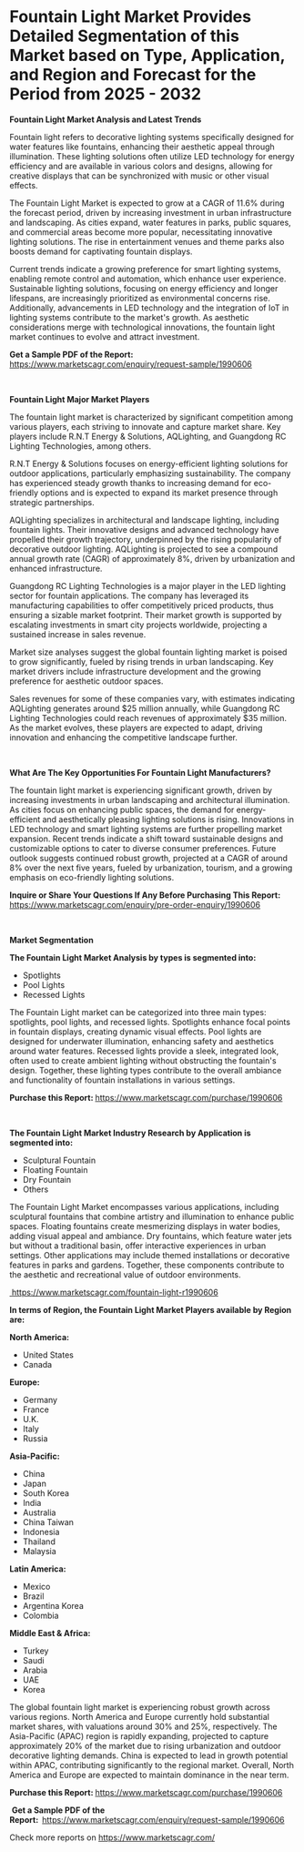 <p><h1>Fountain Light Market Provides Detailed Segmentation of this Market based on Type, Application, and Region and Forecast for the Period from 2025 - 2032</h1></p><p><strong>Fountain Light Market Analysis and Latest Trends</strong></p>
<p><p>Fountain light refers to decorative lighting systems specifically designed for water features like fountains, enhancing their aesthetic appeal through illumination. These lighting solutions often utilize LED technology for energy efficiency and are available in various colors and designs, allowing for creative displays that can be synchronized with music or other visual effects. </p><p>The Fountain Light Market is expected to grow at a CAGR of 11.6% during the forecast period, driven by increasing investment in urban infrastructure and landscaping. As cities expand, water features in parks, public squares, and commercial areas become more popular, necessitating innovative lighting solutions. The rise in entertainment venues and theme parks also boosts demand for captivating fountain displays. </p><p>Current trends indicate a growing preference for smart lighting systems, enabling remote control and automation, which enhance user experience. Sustainable lighting solutions, focusing on energy efficiency and longer lifespans, are increasingly prioritized as environmental concerns rise. Additionally, advancements in LED technology and the integration of IoT in lighting systems contribute to the market's growth. As aesthetic considerations merge with technological innovations, the fountain light market continues to evolve and attract investment.</p></p>
<p><strong>Get a Sample PDF of the Report:&nbsp;</strong> <a href="https://www.marketscagr.com/enquiry/request-sample/1990606?utm_campaign=2648&utm_medium=2&utm_source=Github&utm_content=ia&utm_term=05042025&utm_id=fountain-light">https://www.marketscagr.com/enquiry/request-sample/1990606</a></p>
<p>&nbsp;</p>
<p><strong>Fountain Light Major Market Players</strong></p>
<p><p>The fountain light market is characterized by significant competition among various players, each striving to innovate and capture market share. Key players include R.N.T Energy & Solutions, AQLighting, and Guangdong RC Lighting Technologies, among others.</p><p>R.N.T Energy & Solutions focuses on energy-efficient lighting solutions for outdoor applications, particularly emphasizing sustainability. The company has experienced steady growth thanks to increasing demand for eco-friendly options and is expected to expand its market presence through strategic partnerships.</p><p>AQLighting specializes in architectural and landscape lighting, including fountain lights. Their innovative designs and advanced technology have propelled their growth trajectory, underpinned by the rising popularity of decorative outdoor lighting. AQLighting is projected to see a compound annual growth rate (CAGR) of approximately 8%, driven by urbanization and enhanced infrastructure.</p><p>Guangdong RC Lighting Technologies is a major player in the LED lighting sector for fountain applications. The company has leveraged its manufacturing capabilities to offer competitively priced products, thus ensuring a sizable market footprint. Their market growth is supported by escalating investments in smart city projects worldwide, projecting a sustained increase in sales revenue.</p><p>Market size analyses suggest the global fountain lighting market is poised to grow significantly, fueled by rising trends in urban landscaping. Key market drivers include infrastructure development and the growing preference for aesthetic outdoor spaces.</p><p>Sales revenues for some of these companies vary, with estimates indicating AQLighting generates around $25 million annually, while Guangdong RC Lighting Technologies could reach revenues of approximately $35 million. As the market evolves, these players are expected to adapt, driving innovation and enhancing the competitive landscape further.</p></p>
<p>&nbsp;</p>
<p><strong>What Are The Key Opportunities For Fountain Light Manufacturers?</strong></p>
<p><p>The fountain light market is experiencing significant growth, driven by increasing investments in urban landscaping and architectural illumination. As cities focus on enhancing public spaces, the demand for energy-efficient and aesthetically pleasing lighting solutions is rising. Innovations in LED technology and smart lighting systems are further propelling market expansion. Recent trends indicate a shift toward sustainable designs and customizable options to cater to diverse consumer preferences. Future outlook suggests continued robust growth, projected at a CAGR of around 8% over the next five years, fueled by urbanization, tourism, and a growing emphasis on eco-friendly lighting solutions.</p></p>
<p><strong>Inquire or Share Your Questions If Any Before Purchasing This Report:</strong> <a href="https://www.marketscagr.com/enquiry/pre-order-enquiry/1990606?utm_campaign=2648&utm_medium=2&utm_source=Github&utm_content=ia&utm_term=05042025&utm_id=fountain-light">https://www.marketscagr.com/enquiry/pre-order-enquiry/1990606</a></p>
<p>&nbsp;</p>
<p><strong>Market Segmentation</strong></p>
<p><strong>The Fountain Light Market Analysis by types is segmented into:</strong></p>
<p><ul><li>Spotlights</li><li>Pool Lights</li><li>Recessed Lights</li></ul></p>
<p><p>The Fountain Light market can be categorized into three main types: spotlights, pool lights, and recessed lights. Spotlights enhance focal points in fountain displays, creating dynamic visual effects. Pool lights are designed for underwater illumination, enhancing safety and aesthetics around water features. Recessed lights provide a sleek, integrated look, often used to create ambient lighting without obstructing the fountain's design. Together, these lighting types contribute to the overall ambiance and functionality of fountain installations in various settings.</p></p>
<p><strong>Purchase this Report:&nbsp;</strong><a href="https://www.marketscagr.com/purchase/1990606?utm_campaign=2648&utm_medium=2&utm_source=Github&utm_content=ia&utm_term=05042025&utm_id=fountain-light">https://www.marketscagr.com/purchase/1990606</a></p>
<p>&nbsp;</p>
<p><strong>The Fountain Light Market Industry Research by Application is segmented into:</strong></p>
<p><ul><li>Sculptural Fountain</li><li>Floating Fountain</li><li>Dry Fountain</li><li>Others</li></ul></p>
<p><p>The Fountain Light Market encompasses various applications, including sculptural fountains that combine artistry and illumination to enhance public spaces. Floating fountains create mesmerizing displays in water bodies, adding visual appeal and ambiance. Dry fountains, which feature water jets but without a traditional basin, offer interactive experiences in urban settings. Other applications may include themed installations or decorative features in parks and gardens. Together, these components contribute to the aesthetic and recreational value of outdoor environments.</p></p>
<p><a href="https://www.marketscagr.com/fountain-light-r1990606?utm_campaign=2648&utm_medium=2&utm_source=Github&utm_content=ia&utm_term=05042025&utm_id=fountain-light">&nbsp;https://www.marketscagr.com/fountain-light-r1990606</a></p>
<p><strong>In terms of Region, the Fountain Light Market Players available by Region are:</strong></p>
<p>
    <p> <strong> North America: </strong>
        <ul>
            <li>United States</li>
            <li>Canada</li>
        </ul>
        </p> 
    <p> <strong> Europe: </strong>
        <ul>
            <li>Germany</li>
            <li>France</li>
            <li>U.K.</li>
            <li>Italy</li>
            <li>Russia</li>
        </ul>
        </p> 
    <p> <strong> Asia-Pacific: </strong>
        <ul>
            <li>China</li>
            <li>Japan</li>
            <li>South Korea</li>
            <li>India</li>
            <li>Australia</li>
            <li>China Taiwan</li>
            <li>Indonesia</li>
            <li>Thailand</li>
            <li>Malaysia</li>
        </ul>
        </p> 
    <p> <strong> Latin America: </strong>
        <ul>
            <li>Mexico</li>
            <li>Brazil</li>
            <li>Argentina Korea</li>
            <li>Colombia</li>
        </ul>
        </p> 
    <p> <strong> Middle East & Africa: </strong>
        <ul>
            <li>Turkey</li>
            <li>Saudi</li>
            <li>Arabia</li>
            <li>UAE</li>
            <li>Korea</li>
        </ul>
    </p>
    </p>
<p><p>The global fountain light market is experiencing robust growth across various regions. North America and Europe currently hold substantial market shares, with valuations around 30% and 25%, respectively. The Asia-Pacific (APAC) region is rapidly expanding, projected to capture approximately 20% of the market due to rising urbanization and outdoor decorative lighting demands. China is expected to lead in growth potential within APAC, contributing significantly to the regional market. Overall, North America and Europe are expected to maintain dominance in the near term.</p></p>
<p><strong>Purchase this Report: </strong><a href="https://www.marketscagr.com/purchase/1990606?utm_campaign=2648&utm_medium=2&utm_source=Github&utm_content=ia&utm_term=05042025&utm_id=fountain-light">https://www.marketscagr.com/purchase/1990606</a></p>
<p>&nbsp;<strong>Get a Sample PDF of the Report:&nbsp;&nbsp;</strong><a href="https://www.marketscagr.com/enquiry/request-sample/1990606?utm_campaign=2648&utm_medium=2&utm_source=Github&utm_content=ia&utm_term=05042025&utm_id=fountain-light">https://www.marketscagr.com/enquiry/request-sample/1990606</a></p>
<p><strong></strong></p>
<p>Check more reports on <a href="https://www.marketscagr.com/?utm_campaign=2648&utm_medium=2&utm_source=Github&utm_content=ia&utm_term=05042025&utm_id=fountain-light">https://www.marketscagr.com/</a></p>